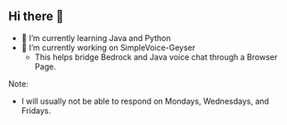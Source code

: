 ## Hi there 👋

<!--
**TheodoreMeyer/TheodoreMeyer** is a ✨ _special_ ✨ repository because its `README.md` (this file) appears on your GitHub profile.

Here are some ideas to get you started:

- 🔭 I’m currently working on ...
- 🌱 I’m currently learning ...
- 👯 I’m looking to collaborate on ...
- 🤔 I’m looking for help with ...
- 💬 Ask me about ...
- 📫 How to reach me: ...
- 😄 Pronouns: ...
- ⚡ Fun fact: ...
-->

- 🌱 I’m currently learning Java and Python
- 🔭 I’m currently working on SimpleVoice-Geyser
   - This helps bridge Bedrock and Java voice chat through a Browser Page.

Note:
- I will usually not be able to respond on Mondays, Wednesdays, and Fridays.
